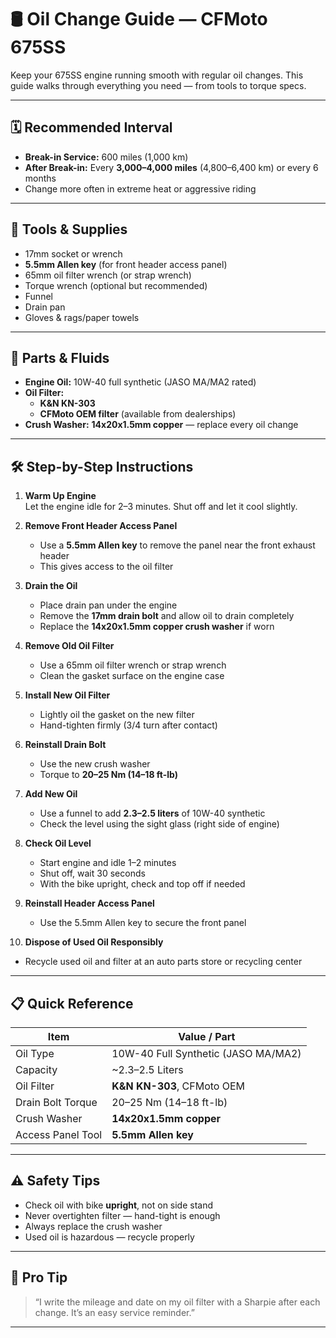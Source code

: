 # 🛢️ Oil Change Guide — CFMoto 675SS

Keep your 675SS engine running smooth with regular oil changes. This guide walks through everything you need — from tools to torque specs.

---

## 🗓️ Recommended Interval

- **Break-in Service:** 600 miles (1,000 km)
- **After Break-in:** Every **3,000–4,000 miles** (4,800–6,400 km) or every 6 months  
- Change more often in extreme heat or aggressive riding

---

## 🧰 Tools & Supplies

- 17mm socket or wrench  
- **5.5mm Allen key** (for front header access panel)  
- 65mm oil filter wrench (or strap wrench)  
- Torque wrench (optional but recommended)  
- Funnel  
- Drain pan  
- Gloves & rags/paper towels

---

## 🧪 Parts & Fluids

- **Engine Oil:** 10W-40 full synthetic (JASO MA/MA2 rated)  
- **Oil Filter:**  
  - **K&N KN-303**  
  - **CFMoto OEM filter** (available from dealerships)  
- **Crush Washer:** **14x20x1.5mm copper** — replace every oil change

---

## 🛠️ Step-by-Step Instructions

1. **Warm Up Engine**  
   Let the engine idle for 2–3 minutes. Shut off and let it cool slightly.

2. **Remove Front Header Access Panel**  
   - Use a **5.5mm Allen key** to remove the panel near the front exhaust header  
   - This gives access to the oil filter

3. **Drain the Oil**  
   - Place drain pan under the engine  
   - Remove the **17mm drain bolt** and allow oil to drain completely  
   - Replace the **14x20x1.5mm copper crush washer** if worn

4. **Remove Old Oil Filter**  
   - Use a 65mm oil filter wrench or strap wrench  
   - Clean the gasket surface on the engine case

5. **Install New Oil Filter**  
   - Lightly oil the gasket on the new filter  
   - Hand-tighten firmly (3/4 turn after contact)

6. **Reinstall Drain Bolt**  
   - Use the new crush washer  
   - Torque to **20–25 Nm (14–18 ft-lb)**

7. **Add New Oil**  
   - Use a funnel to add **2.3–2.5 liters** of 10W-40 synthetic  
   - Check the level using the sight glass (right side of engine)

8. **Check Oil Level**  
   - Start engine and idle 1–2 minutes  
   - Shut off, wait 30 seconds  
   - With the bike upright, check and top off if needed

9. **Reinstall Header Access Panel**  
   - Use the 5.5mm Allen key to secure the front panel

10. **Dispose of Used Oil Responsibly**  
   - Recycle used oil and filter at an auto parts store or recycling center

---

## 📋 Quick Reference

| Item               | Value / Part                                     |
|--------------------|--------------------------------------------------|
| Oil Type           | 10W-40 Full Synthetic (JASO MA/MA2)              |
| Capacity           | ~2.3–2.5 Liters                                  |
| Oil Filter         | **K&N KN-303**, CFMoto OEM                       |
| Drain Bolt Torque  | 20–25 Nm (14–18 ft-lb)                           |
| Crush Washer       | **14x20x1.5mm copper**                           |
| Access Panel Tool  | **5.5mm Allen key**                              |

---

## ⚠️ Safety Tips

- Check oil with bike **upright**, not on side stand  
- Never overtighten filter — hand-tight is enough  
- Always replace the crush washer  
- Used oil is hazardous — recycle properly

---

## 🏁 Pro Tip

> “I write the mileage and date on my oil filter with a Sharpie after each change. It’s an easy service reminder.”

---
